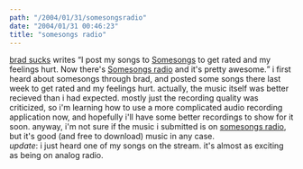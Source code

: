 ```yaml
---
path: "/2004/01/31/somesongsradio" 
date: "2004/01/31 00:46:23" 
title: "somesongs radio" 
---
```

<a href="http://www.bradsucks.net/archives/000410.php">brad sucks</a> writes <q>I post my songs to <a href="http://www.somesongs.com/">Somesongs</a> to get rated and my feelings hurt. Now there's <a href="http://www.songhole.org:8004/">Somesongs radio</a> and it's pretty awesome.</q> i first heard about somesongs through brad, and posted some songs there last week to get rated and my feelings hurt. actually, the music itself was better recieved than i had expected. mostly just the recording quality was criticized, so i'm learning how to use a more complicated audio recording application now, and hopefully i'll have some better recordings to show for it soon. anyway, i'm not sure if the music i submitted is on <a href="http://www.songhole.org:8004/">somesongs radio</a>, but it's good (and free to download) music in any case.<br>*update*: i just heard one of my songs on the stream. it's almost as exciting as being on analog radio.